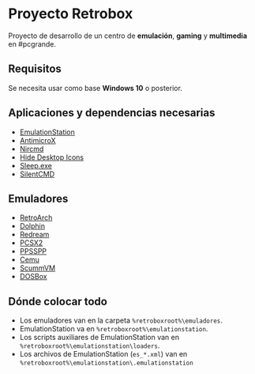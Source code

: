 # Proyecto Retrobox

Proyecto de desarrollo de un centro de **emulación**, **gaming** y **multimedia** en #pcgrande.

## Requisitos
Se necesita usar como base **Windows 10** o posterior.

## Aplicaciones y dependencias necesarias
* [EmulationStation]()
* [AntimicroX](https://github.com/AntiMicroX/antimicrox)
* [Nircmd](https://www.nirsoft.net/utils/nircmd-x64.zip)
* [Hide Desktop Icons]()
* [Sleep.exe]()
* [SilentCMD](https://github.com/stbrenner/SilentCMD)

## Emuladores
* [RetroArch]()
* [Dolphin]()
* [Redream]()
* [PCSX2]()
* [PPSSPP]()
* [Cemu]()
* [ScummVM]()
* [DOSBox]()

## Dónde colocar todo
* Los emuladores van en la carpeta `%retroboxroot%\emuladores`.
* EmulationStation va en `%retroboxroot%\emulationstation`.
* Los scripts auxiliares de EmulationStation van en `%retroboxroot%\emulationstation\loaders`.
* Los archivos de EmulationStation (`es_*.xml`) van en  `%retroboxroot%\emulationstation\.emulationstation`
